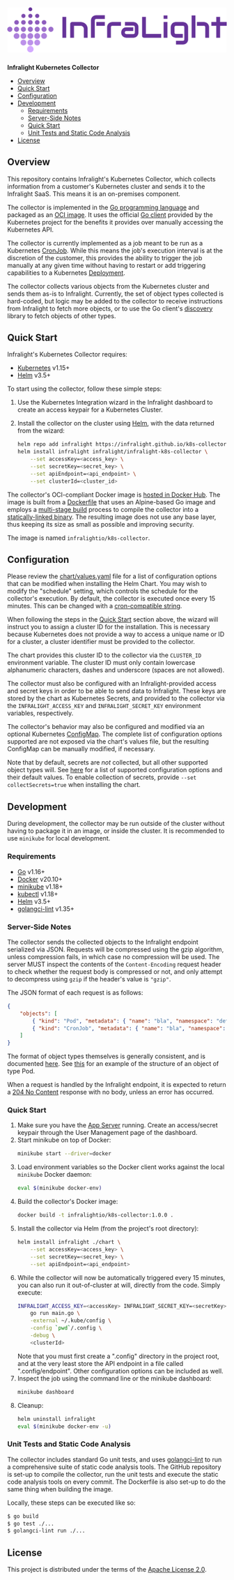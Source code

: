 # ![Infralight Logo](project-logo.png)

**Infralight Kubernetes Collector**

<!-- vim-markdown-toc GFM -->

* [Overview](#overview)
* [Quick Start](#quick-start)
* [Configuration](#configuration)
* [Development](#development)
    * [Requirements](#requirements)
    * [Server-Side Notes](#server-side-notes)
    * [Quick Start](#quick-start-1)
    * [Unit Tests and Static Code Analysis](#unit-tests-and-static-code-analysis)
* [License](#license)

<!-- vim-markdown-toc -->

## Overview

This repository contains Infralight's Kubernetes Collector, which collects
information from a customer's Kubernetes cluster and sends it to the Infralight
SaaS. This means it is an on-premises component.

The collector is implemented in the [Go programming language](https://golang.org/) and packaged as an
[OCI image](https://github.com/opencontainers/image-spec). It uses the official [Go client](https://github.com/kubernetes/client-go) provided by the
Kubernetes project for the benefits it provides over manually accessing the
Kubernetes API.

The collector is currently implemented as a job meant to be run as a Kubernetes
[CronJob](https://kubernetes.io/docs/tasks/job/automated-tasks-with-cron-jobs/). While this means the job's execution interval is at the discretion
of the customer, this provides the ability to trigger the job manually at any
given time without having to restart or add triggering capabilities to a
Kubernetes [Deployment](https://kubernetes.io/docs/concepts/workloads/controllers/deployment/).

The collector collects various objects from the Kubernetes cluster and sends them
as-is to Infralight. Currently, the set of object types collected is hard-coded,
but logic may be added to the collector to receive instructions from Infralight
to fetch more objects, or to use the Go client's [discovery](https://pkg.go.dev/k8s.io/client-go@v1.5.2/1.5/discovery) library
to fetch objects of other types.

## Quick Start

Infralight's Kubernetes Collector requires:

* [Kubernetes](https://kubernetes.io/) v1.15+
* [Helm](https://helm.sh/) v3.5+

To start using the collector, follow these simple steps:

1. Use the Kubernetes Integration wizard in the Infralight dashboard to create
   an access keypair for a Kubernetes Cluster.
2. Install the collector on the cluster using [Helm](https://helm.sh/), with the
   data returned from the wizard:

    ```sh
    helm repo add infralight https://infralight.github.io/k8s-collector
    helm install infralight infralight/infralight-k8s-collector \
        --set accessKey=<access_key> \
        --set secretKey=<secret_key> \
        --set apiEndpoint=<api_endpoint> \
        --set clusterId=<cluster_id>
    ```

The collector's OCI-compliant Docker image is [hosted in Docker Hub](https://hub.docker.com/r/infralightio/k8s-collector). The image is
built from a [Dockerfile](Dockerfile) that uses an Alpine-based Go image
and employs a [multi-stage build](https://docs.docker.com/develop/develop-images/multistage-build/) process to compile the collector into a
[statically-linked binary](https://en.wikipedia.org/wiki/Static_library). The resulting image does not use any base layer,
thus keeping its size as small as possible and improving security.

The image is named `infralightio/k8s-collector`.

## Configuration

Please review the [chart/values.yaml](chart/values.yaml) file for a list of
configuration options that can be modified when installing the Helm Chart.
You may wish to modify the "schedule" setting, which controls the schedule for
the collector's execution. By default, the collector is executed once every 15
minutes. This can be changed with a [cron-compatible string](https://cron.help/).

When following the steps in the [Quick Start](#quick-start) section above, the wizard will
instruct you to assign a cluster ID for the installation. This is necessary
because Kubernetes does not provide a way to access a unique name or ID for a
cluster, a cluster identifier must be provided to the collector.

The chart provides this cluster ID to the collector via the `CLUSTER_ID` environment
variable. The cluster ID must only contain lowercase alphanumeric characters,
dashes and underscore (spaces are not allowed).

The collector must also be configured with an Infralight-provided access and secret
keys in order to be able to send data to Infralight. These keys are stored by the
chart as Kubernetes Secrets, and provided to the collector via the
`INFRALIGHT_ACCESS_KEY` and `INFRALIGHT_SECRET_KEY` environment variables,
respectively.

The collector's behavior may also be configured and modified via an optional
Kubernetes [ConfigMap](https://kubernetes.io/docs/concepts/configuration/configmap/). The complete list of configuration options
supported are not exposed via the chart's values file, but the resulting ConfigMap
can be manually modified, if necessary.

Note that by default, secrets are _not_ collected, but all other supported object types
will. See [here](https://github.com/infralight/k8s-collector/blob/main/collector/config.go#L81) for a list of supported configuration options and their
default values. To enable collection of secrets, provide `--set collectSecrets=true`
when installing the chart.

## Development

During development, the collector may be run outside of the cluster without
having to package it in an image, or inside the cluster. It is recommended to
use `minikube` for local development.

### Requirements

* [Go](https://golang.org/) v1.16+
* [Docker](https://www.docker.com/) v20.10+
* [minikube](https://minikube.sigs.k8s.io/docs/) v1.18+
* [kubectl](https://kubernetes.io/docs/tasks/tools/#kubectl) v1.18+
* [Helm](https://helm.sh/) v3.5+
* [golangci-lint](https://golangci-lint.run/) v1.35+

### Server-Side Notes

The collector sends the collected objects to the Infralight endpoint serialized
via JSON. Requests will be compressed using the gzip algorithm, unless
compression fails, in which case no compression will be used. The server MUST
inspect the contents of the `Content-Encoding` request header to check whether
the request body is compressed or not, and only attempt to decompress using
`gzip` if the header's value is `"gzip"`.

The JSON format of each request is as follows:

```json
{
    "objects": [
        { "kind": "Pod", "metadata": { "name": "bla", "namespace": "default" } },
        { "kind": "CronJob", "metadata": { "name": "bla", "namespace": "default" } }
    ]
}
```

The format of object types themselves is generally consistent, and is
documented [here](https://github.com/kubernetes/community/blob/master/contributors/devel/sig-architecture/api-conventions.md#types-kinds).
See [this](https://pkg.go.dev/k8s.io/api/core/v1#Pod) for an example of the structure of an object of type Pod.

When a request is handled by the Infralight endpoint, it is expected to return
a [204 No Content](https://developer.mozilla.org/en-US/docs/Web/HTTP/Status/204) response with no body, unless an error has occurred.

### Quick Start

1. Make sure you have the [App Server](https://github.com/infralight/app-server) running. Create an access/secret keypair
   through the User Management page of the dashboard.
2. Start minikube on top of Docker:
    ```sh
    minikube start --driver=docker
    ```
3. Load environment variables so the Docker client works against the local
   `minikube` Docker daemon:
    ```sh
    eval $(minikube docker-env)
    ```
4. Build the collector's Docker image:
    ```sh
    docker build -t infralightio/k8s-collector:1.0.0 .
    ```
5. Install the collector via Helm (from the project's root directory):
    ```sh
    helm install infralight ./chart \
        --set accessKey=<access_key> \
        --set secretKey=<secret_key> \
        --set apiEndpoint=<api_endpoint>
    ```
6. While the collector will now be automatically triggered every 15 minutes,
   you can also run it out-of-cluster at will, directly from the code. Simply
   execute:
    ```sh
    INFRALIGHT_ACCESS_KEY=<accessKey> INFRALIGHT_SECRET_KEY=<secretKey> \
        go run main.go \
        -external ~/.kube/config \
        -config `pwd`/.config \
        -debug \
        <clusterId>
    ```
    Note that you must first create a ".config" directory in the project root,
    and at the very least store the API endpoint in a file called ".config/endpoint".
    Other configuration options can be included as well.
8. Inspect the job using the command line or the minikube dashboard:
    ```sh
    minikube dashboard
    ```
9. Cleanup:
    ```sh
    helm uninstall infralight
    eval $(minikube docker-env -u)
    ```

### Unit Tests and Static Code Analysis

The collector includes standard Go unit tests, and uses [golangci-lint](https://golangci-lint.run/) to run a
comprehensive suite of static code analysis tools. The GitHub repository is set-up
to compile the collector, run the unit tests and execute the static code analysis
tools on every commit. The Dockerfile is also set-up to do the same thing when
building the image.

Locally, these steps can be executed like so:

```sh
$ go build
$ go test ./...
$ golangci-lint run ./...
```

## License

This project is distributed under the terms of the [Apache License 2.0](LICENSE).
